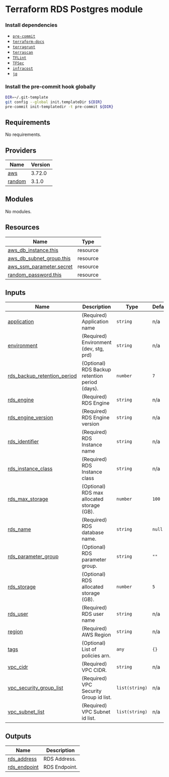 # Terraform RDS Postgres module

### Install dependencies

<!-- markdownlint-disable no-inline-html -->

* [`pre-commit`](https://pre-commit.com/#install)
* [`terraform-docs`](https://github.com/terraform-docs/terraform-docs)
* [`terragrunt`](https://terragrunt.gruntwork.io/docs/getting-started/install/)
* [`terrascan`](https://github.com/accurics/terrascan)
* [`TFLint`](https://github.com/terraform-linters/tflint)
* [`TFSec`](https://github.com/liamg/tfsec)
* [`infracost`](https://github.com/infracost/infracost)
* [`jq`](https://github.com/stedolan/jq)

### Install the pre-commit hook globally

```bash
DIR=~/.git-template
git config --global init.templateDir ${DIR}
pre-commit init-templatedir -t pre-commit ${DIR}
```

<!-- BEGINNING OF PRE-COMMIT-TERRAFORM DOCS HOOK -->
## Requirements

No requirements.

## Providers

| Name | Version |
|------|---------|
| <a name="provider_aws"></a> [aws](#provider\_aws) | 3.72.0 |
| <a name="provider_random"></a> [random](#provider\_random) | 3.1.0 |

## Modules

No modules.

## Resources

| Name | Type |
|------|------|
| [aws_db_instance.this](https://registry.terraform.io/providers/hashicorp/aws/latest/docs/resources/db_instance) | resource |
| [aws_db_subnet_group.this](https://registry.terraform.io/providers/hashicorp/aws/latest/docs/resources/db_subnet_group) | resource |
| [aws_ssm_parameter.secret](https://registry.terraform.io/providers/hashicorp/aws/latest/docs/resources/ssm_parameter) | resource |
| [random_password.this](https://registry.terraform.io/providers/hashicorp/random/latest/docs/resources/password) | resource |

## Inputs

| Name | Description | Type | Default | Required |
|------|-------------|------|---------|:--------:|
| <a name="input_application"></a> [application](#input\_application) | (Required) Application name | `string` | n/a | yes |
| <a name="input_environment"></a> [environment](#input\_environment) | (Required) Environment (dev, stg, prd) | `string` | n/a | yes |
| <a name="input_rds_backup_retention_period"></a> [rds\_backup\_retention\_period](#input\_rds\_backup\_retention\_period) | (Optional) RDS Backup retention period (days). | `number` | `7` | no |
| <a name="input_rds_engine"></a> [rds\_engine](#input\_rds\_engine) | (Required) RDS Engine | `string` | n/a | yes |
| <a name="input_rds_engine_version"></a> [rds\_engine\_version](#input\_rds\_engine\_version) | (Required) RDS Engine version | `string` | n/a | yes |
| <a name="input_rds_identifier"></a> [rds\_identifier](#input\_rds\_identifier) | (Required) RDS Instance name | `string` | n/a | yes |
| <a name="input_rds_instance_class"></a> [rds\_instance\_class](#input\_rds\_instance\_class) | (Required) RDS Instance class | `string` | n/a | yes |
| <a name="input_rds_max_storage"></a> [rds\_max\_storage](#input\_rds\_max\_storage) | (Optional) RDS max allocated storage (GB). | `number` | `100` | no |
| <a name="input_rds_name"></a> [rds\_name](#input\_rds\_name) | (Required) RDS database name. | `string` | `null` | no |
| <a name="input_rds_parameter_group"></a> [rds\_parameter\_group](#input\_rds\_parameter\_group) | (Optional) RDS parameter group. | `string` | `""` | no |
| <a name="input_rds_storage"></a> [rds\_storage](#input\_rds\_storage) | (Optional) RDS allocated storage (GB). | `number` | `5` | no |
| <a name="input_rds_user"></a> [rds\_user](#input\_rds\_user) | (Required) RDS user name | `string` | n/a | yes |
| <a name="input_region"></a> [region](#input\_region) | (Required) AWS Region | `string` | n/a | yes |
| <a name="input_tags"></a> [tags](#input\_tags) | (Optional) List of policies arn. | `any` | `{}` | no |
| <a name="input_vpc_cidr"></a> [vpc\_cidr](#input\_vpc\_cidr) | (Required) VPC CIDR. | `string` | n/a | yes |
| <a name="input_vpc_security_group_list"></a> [vpc\_security\_group\_list](#input\_vpc\_security\_group\_list) | (Required) VPC Security Group id list. | `list(string)` | n/a | yes |
| <a name="input_vpc_subnet_list"></a> [vpc\_subnet\_list](#input\_vpc\_subnet\_list) | (Required) VPC Subnet id list. | `list(string)` | n/a | yes |

## Outputs

| Name | Description |
|------|-------------|
| <a name="output_rds_address"></a> [rds\_address](#output\_rds\_address) | RDS Address. |
| <a name="output_rds_endpoint"></a> [rds\_endpoint](#output\_rds\_endpoint) | RDS Endpoint. |
<!-- END OF PRE-COMMIT-TERRAFORM DOCS HOOK -->

